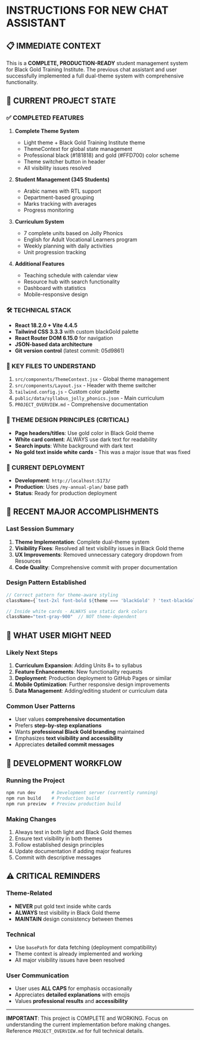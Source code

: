 # INSTRUCTIONS FOR NEW CHAT ASSISTANT

## 📋 IMMEDIATE CONTEXT
This is a **COMPLETE, PRODUCTION-READY** student management system for Black Gold Training Institute. The previous chat assistant and user successfully implemented a full dual-theme system with comprehensive functionality.

## 🎯 CURRENT PROJECT STATE

### ✅ COMPLETED FEATURES
1. **Complete Theme System**
   - Light theme + Black Gold Training Institute theme
   - ThemeContext for global state management
   - Professional black (#181818) and gold (#FFD700) color scheme
   - Theme switcher button in header
   - All visibility issues resolved

2. **Student Management (345 Students)**
   - Arabic names with RTL support
   - Department-based grouping
   - Marks tracking with averages
   - Progress monitoring

3. **Curriculum System**
   - 7 complete units based on Jolly Phonics
   - English for Adult Vocational Learners program
   - Weekly planning with daily activities
   - Unit progression tracking

4. **Additional Features**
   - Teaching schedule with calendar view
   - Resource hub with search functionality
   - Dashboard with statistics
   - Mobile-responsive design

### 🛠 TECHNICAL STACK
- **React 18.2.0 + Vite 4.4.5**
- **Tailwind CSS 3.3.3** with custom blackGold palette
- **React Router DOM 6.15.0** for navigation
- **JSON-based data architecture**
- **Git version control** (latest commit: 05d9861)

### 📁 KEY FILES TO UNDERSTAND
1. `src/components/ThemeContext.jsx` - Global theme management
2. `src/components/Layout.jsx` - Header with theme switcher
3. `tailwind.config.js` - Custom color palette
4. `public/data/syllabus_jolly_phonics.json` - Main curriculum
5. `PROJECT_OVERVIEW.md` - Comprehensive documentation

### 🎨 THEME DESIGN PRINCIPLES (CRITICAL)
- **Page headers/titles**: Use gold color in Black Gold theme
- **White card content**: ALWAYS use dark text for readability
- **Search inputs**: White background with dark text
- **No gold text inside white cards** - This was a major issue that was fixed

### 🚀 CURRENT DEPLOYMENT
- **Development**: `http://localhost:5173/`
- **Production**: Uses `/my-annual-plan/` base path
- **Status**: Ready for production deployment

## 🔄 RECENT MAJOR ACCOMPLISHMENTS

### Last Session Summary
1. **Theme Implementation**: Complete dual-theme system
2. **Visibility Fixes**: Resolved all text visibility issues in Black Gold theme
3. **UX Improvements**: Removed unnecessary category dropdown from Resources
4. **Code Quality**: Comprehensive commit with proper documentation

### Design Pattern Established
```jsx
// Correct pattern for theme-aware styling
className={`text-2xl font-bold ${theme === 'blackGold' ? 'text-blackGold-500' : 'text-gray-900'}`}

// Inside white cards - ALWAYS use static dark colors
className="text-gray-900"  // NOT theme-dependent
```

## 🎯 WHAT USER MIGHT NEED

### Likely Next Steps
1. **Curriculum Expansion**: Adding Units 8+ to syllabus
2. **Feature Enhancements**: New functionality requests
3. **Deployment**: Production deployment to GitHub Pages or similar
4. **Mobile Optimization**: Further responsive design improvements
5. **Data Management**: Adding/editing student or curriculum data

### Common User Patterns
- User values **comprehensive documentation**
- Prefers **step-by-step explanations**
- Wants **professional Black Gold branding** maintained
- Emphasizes **text visibility and accessibility**
- Appreciates **detailed commit messages**

## 🔧 DEVELOPMENT WORKFLOW

### Running the Project
```bash
npm run dev      # Development server (currently running)
npm run build    # Production build
npm run preview  # Preview production build
```

### Making Changes
1. Always test in both light and Black Gold themes
2. Ensure text visibility in both themes
3. Follow established design principles
4. Update documentation if adding major features
5. Commit with descriptive messages

## ⚠️ CRITICAL REMINDERS

### Theme-Related
- **NEVER** put gold text inside white cards
- **ALWAYS** test visibility in Black Gold theme
- **MAINTAIN** design consistency between themes

### Technical
- Use `basePath` for data fetching (deployment compatibility)
- Theme context is already implemented and working
- All major visibility issues have been resolved

### User Communication
- User uses **ALL CAPS** for emphasis occasionally
- Appreciates **detailed explanations** with emojis
- Values **professional results** and **accessibility**

---

**IMPORTANT**: This project is COMPLETE and WORKING. Focus on understanding the current implementation before making changes. Reference `PROJECT_OVERVIEW.md` for full technical details.
